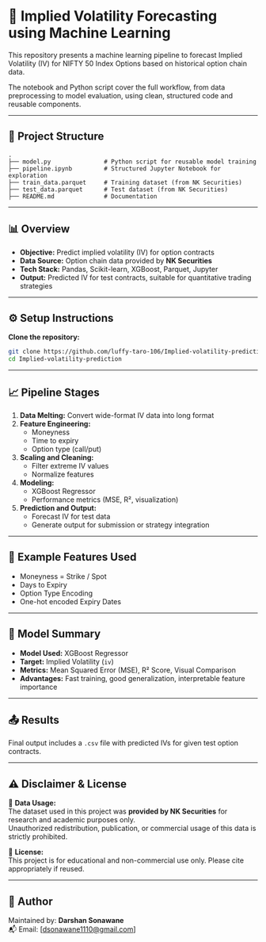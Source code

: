 # 🧠 Implied Volatility Forecasting using Machine Learning

This repository presents a machine learning pipeline to forecast Implied Volatility (IV) for NIFTY 50 Index Options based on historical option chain data.

The notebook and Python script cover the full workflow, from data preprocessing to model evaluation, using clean, structured code and reusable components.

---

## 📁 Project Structure

```
.
├── model.py               # Python script for reusable model training
├── pipeline.ipynb         # Structured Jupyter Notebook for exploration
├── train_data.parquet     # Training dataset (from NK Securities)
├── test_data.parquet      # Test dataset (from NK Securities)
├── README.md              # Documentation
```

---

## 📊 Overview

- **Objective:** Predict implied volatility (IV) for option contracts
- **Data Source:** Option chain data provided by **NK Securities**
- **Tech Stack:** Pandas, Scikit-learn, XGBoost, Parquet, Jupyter
- **Output:** Predicted IV for test contracts, suitable for quantitative trading strategies

---

## ⚙️ Setup Instructions

**Clone the repository:**
   ```bash
   git clone https://github.com/luffy-taro-106/Implied-volatility-prediction.git
   cd Implied-volatility-prediction
   ```
---

## 📈 Pipeline Stages

1. **Data Melting:** Convert wide-format IV data into long format
2. **Feature Engineering:**
   - Moneyness
   - Time to expiry
   - Option type (call/put)
3. **Scaling and Cleaning:**
   - Filter extreme IV values
   - Normalize features
4. **Modeling:**
   - XGBoost Regressor
   - Performance metrics (MSE, R², visualization)
5. **Prediction and Output:**
   - Forecast IV for test data
   - Generate output for submission or strategy integration

---

## 📌 Example Features Used

- Moneyness = Strike / Spot
- Days to Expiry
- Option Type Encoding
- One-hot encoded Expiry Dates

---

## 🔬 Model Summary

- **Model Used:** XGBoost Regressor
- **Target:** Implied Volatility (`iv`)
- **Metrics:** Mean Squared Error (MSE), R² Score, Visual Comparison
- **Advantages:** Fast training, good generalization, interpretable feature importance

---

## 📤 Results

Final output includes a `.csv`  file with predicted IVs for given test option contracts.

---


## ⚠️ Disclaimer & License

📂 **Data Usage:**  
The dataset used in this project was **provided by NK Securities** for research and academic purposes only.  
Unauthorized redistribution, publication, or commercial usage of this data is strictly prohibited.

📄 **License:**  
This project is for educational and non-commercial use only. Please cite appropriately if reused.

---

## 👤 Author

Maintained by: **Darshan Sonawane**  
📬 Email: [dsonawane1110@gmail.com]
